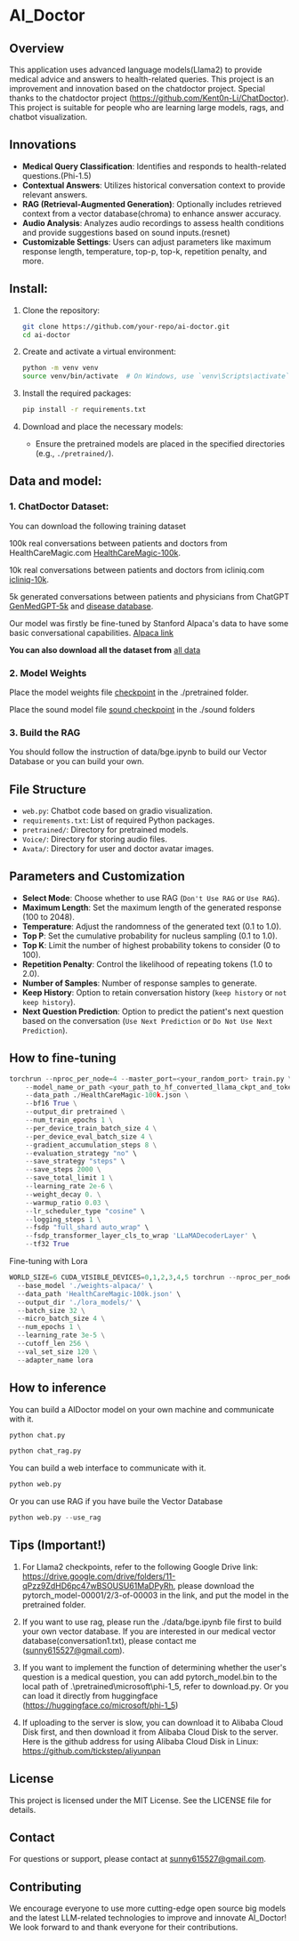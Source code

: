 # AI_Doctor
## Overview

This application uses advanced language models(Llama2) to provide medical advice and answers to health-related queries. 
This project is an improvement and innovation based on the chatdoctor project. 
Special thanks to the chatdoctor project (https://github.com/Kent0n-Li/ChatDoctor). 
This project is suitable for people who are learning large models, rags, and chatbot visualization.

## Innovations
- **Medical Query Classification**: Identifies and responds to health-related questions.(Phi-1.5)
- **Contextual Answers**: Utilizes historical conversation context to provide relevant answers.
- **RAG (Retrieval-Augmented Generation)**: Optionally includes retrieved context from a vector database(chroma) to enhance answer accuracy.
- **Audio Analysis**: Analyzes audio recordings to assess health conditions and provide suggestions based on sound inputs.(resnet)
- **Customizable Settings**: Users can adjust parameters like maximum response length, temperature, top-p, top-k, repetition penalty, and more.

## Install:

1. Clone the repository:
    ```sh
    git clone https://github.com/your-repo/ai-doctor.git
    cd ai-doctor
    ```

2. Create and activate a virtual environment:
    ```sh
    python -m venv venv
    source venv/bin/activate  # On Windows, use `venv\Scripts\activate`
    ```

3. Install the required packages:
    ```sh
    pip install -r requirements.txt
    ```

4. Download and place the necessary models:
    - Ensure the pretrained models are placed in the specified directories (e.g., `./pretrained/`).

## Data and model:

### 1. ChatDoctor Dataset:

You can download the following training dataset

100k real conversations between patients and doctors from HealthCareMagic.com [HealthCareMagic-100k](https://drive.google.com/file/d/1lyfqIwlLSClhgrCutWuEe_IACNq6XNUt/view?usp=sharing).

10k real conversations between patients and doctors from icliniq.com [icliniq-10k](https://drive.google.com/file/d/1ZKbqgYqWc7DJHs3N9TQYQVPdDQmZaClA/view?usp=sharing).

5k generated conversations between patients and physicians from ChatGPT [GenMedGPT-5k](https://drive.google.com/file/d/1nDTKZ3wZbZWTkFMBkxlamrzbNz0frugg/view?usp=sharing) and [disease database](https://github.com/Kent0n-Li/ChatDoctor/blob/main/format_dataset.csv).

Our model was firstly be fine-tuned by Stanford Alpaca's data to have some basic conversational capabilities. [Alpaca link](https://github.com/Kent0n-Li/ChatDoctor/blob/main/alpaca_data.json)

**You can also download all the  dataset from** [all data](https://drive.google.com/file/d/1xdN9ItfpswiPE7V9RqRiGBWPrrIiOQZ5/view?usp=sharing)

### 2. Model Weights

Place the model weights file [checkpoint](https://drive.google.com/drive/folders/11-qPzz9ZdHD6pc47wBSOUSU61MaDPyRh?usp=sharing) in the ./pretrained folder.

Place the sound model file [sound checkpoint](https://drive.google.com/file/d/1Ow9s9Ld4VOBbSaUyr9P6igh9MScLWUkV/view?usp=sharing) in the ./sound folders

### 3. Build the RAG

You should follow the instruction of data/bge.ipynb to build our Vector Database or you can build your own.


## File Structure
- `web.py`: Chatbot code based on gradio visualization.
- `requirements.txt`: List of required Python packages.
- `pretrained/`: Directory for pretrained models.
- `Voice/`: Directory for storing audio files.
- `Avata/`: Directory for user and doctor avatar images.

## Parameters and Customization
- **Select Mode**: Choose whether to use RAG (`Don't Use RAG` or `Use RAG`).
- **Maximum Length**: Set the maximum length of the generated response (100 to 2048).
- **Temperature**: Adjust the randomness of the generated text (0.1 to 1.0).
- **Top P**: Set the cumulative probability for nucleus sampling (0.1 to 1.0).
- **Top K**: Limit the number of highest probability tokens to consider (0 to 100).
- **Repetition Penalty**: Control the likelihood of repeating tokens (1.0 to 2.0).
- **Number of Samples**: Number of response samples to generate.
- **Keep History**: Option to retain conversation history (`keep history` or `not keep history`).
- **Next Question Prediction**: Option to predict the patient's next question based on the conversation (`Use Next Prediction` or `Do Not Use Next Prediction`).

## How to fine-tuning

```python
torchrun --nproc_per_node=4 --master_port=<your_random_port> train.py \
    --model_name_or_path <your_path_to_hf_converted_llama_ckpt_and_tokenizer> \
    --data_path ./HealthCareMagic-100k.json \
    --bf16 True \
    --output_dir pretrained \
    --num_train_epochs 1 \
    --per_device_train_batch_size 4 \
    --per_device_eval_batch_size 4 \
    --gradient_accumulation_steps 8 \
    --evaluation_strategy "no" \
    --save_strategy "steps" \
    --save_steps 2000 \
    --save_total_limit 1 \
    --learning_rate 2e-6 \
    --weight_decay 0. \
    --warmup_ratio 0.03 \
    --lr_scheduler_type "cosine" \
    --logging_steps 1 \
    --fsdp "full_shard auto_wrap" \
    --fsdp_transformer_layer_cls_to_wrap 'LLaMADecoderLayer' \
    --tf32 True
```

Fine-tuning with Lora

```python
WORLD_SIZE=6 CUDA_VISIBLE_DEVICES=0,1,2,3,4,5 torchrun --nproc_per_node=6 --master_port=4567 train_lora.py \
  --base_model './weights-alpaca/' \
  --data_path 'HealthCareMagic-100k.json' \
  --output_dir './lora_models/' \
  --batch_size 32 \
  --micro_batch_size 4 \
  --num_epochs 1 \
  --learning_rate 3e-5 \
  --cutoff_len 256 \
  --val_set_size 120 \
  --adapter_name lora
```

## How to inference

 You can build a AIDoctor model on your own machine and communicate with it.

```python
python chat.py
```

```python
python chat_rag.py
```

You can build a web interface to communicate with it.

```python
python web.py
```

Or you can use RAG if you have buile the Vector Database

```python
python web.py --use_rag
```
## Tips (Important!)
1. For Llama2 checkpoints, refer to the following Google Drive link: https://drive.google.com/drive/folders/11-qPzz9ZdHD6pc47wBSOUSU61MaDPyRh, please 
download the pytorch_model-00001/2/3-of-00003 in the link, and put the model in the pretrained folder.

2. If you want to use rag, please run the ./data/bge.ipynb file first to build your own vector database. 
If you are interested in our medical vector database(conversation1.txt), please contact me (sunny615527@gmail.com).

3. If you want to implement the function of determining whether the user's question is a medical question, you can add pytorch_model.bin to the local path of .\pretrained\microsoft\phi-1_5, refer to download.py. 
Or you can load it directly from huggingface (https://huggingface.co/microsoft/phi-1_5)

4. If uploading to the server is slow, you can download it to Alibaba Cloud Disk first, and then download it from Alibaba Cloud Disk to the server. 
Here is the github address for using Alibaba Cloud Disk in Linux: https://github.com/tickstep/aliyunpan

## License
This project is licensed under the MIT License. See the LICENSE file for details.

## Contact
For questions or support, please contact at [sunny615527@gmail.com](mailto:email@example.com).

## Contributing
We encourage everyone to use more cutting-edge open source big models and the latest LLM-related technologies to improve 
and innovate AI_Doctor! We look forward to and thank everyone for their contributions.

